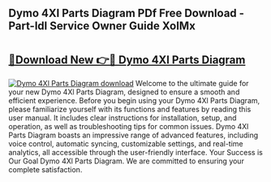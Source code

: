 ## Dymo 4Xl Parts Diagram PDf Free Download - Part-ldl Service Owner Guide XoIMx

# <h2><a href="http://dfiyxd.blite.top/?on=Dymo+4Xl+Parts+Diagram">🔗Download New 👉🔴 Dymo 4Xl Parts Diagram</a></h2>

[![Dymo 4Xl Parts Diagram download](https://i.imgur.com/lujVjoI.png)](http://dfiyxd.blite.top/?on=Dymo+4Xl+Parts+Diagram)
Welcome to the ultimate guide for your new Dymo 4Xl Parts Diagram, designed to ensure a smooth and efficient experience. Before you begin using your Dymo 4Xl Parts Diagram, please familiarize yourself with its functions and features by reading this user manual. It includes clear instructions for installation, setup, and operation, as well as troubleshooting tips for common issues. Dymo 4Xl Parts Diagram boasts an impressive range of advanced features, including voice control, automatic syncing, customizable settings, and real-time analytics, all accessible through the user-friendly interface. Your Success is Our Goal Dymo 4Xl Parts Diagram. We are committed to ensuring your complete satisfaction.
